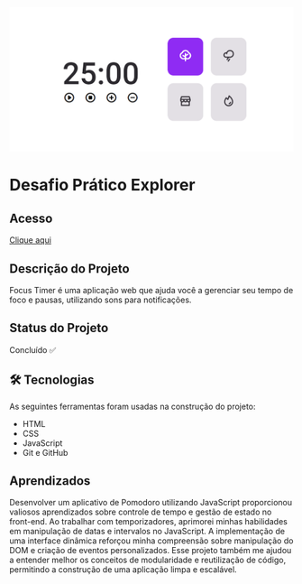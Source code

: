 ![Preview do site](./assets/images/preview.png)

# Desafio Prático Explorer

## Acesso

[Clique aqui](https://github.com/Busolin/FocusTimer)

## Descrição do Projeto

Focus Timer é uma aplicação web que ajuda você a gerenciar seu tempo de foco e pausas, utilizando sons para notificações.

## Status do Projeto

Concluído ✅

## 🛠 Tecnologias

As seguintes ferramentas foram usadas na construção do projeto:

- HTML
- CSS
- JavaScript
- Git e GitHub

## Aprendizados
Desenvolver um aplicativo de Pomodoro utilizando JavaScript proporcionou valiosos aprendizados sobre controle de tempo e gestão de estado no front-end. Ao trabalhar com temporizadores, aprimorei minhas habilidades em manipulação de datas e intervalos no JavaScript. A implementação de uma interface dinâmica reforçou minha compreensão sobre manipulação do DOM e criação de eventos personalizados. Esse projeto também me ajudou a entender melhor os conceitos de modularidade e reutilização de código, permitindo a construção de uma aplicação limpa e escalável.